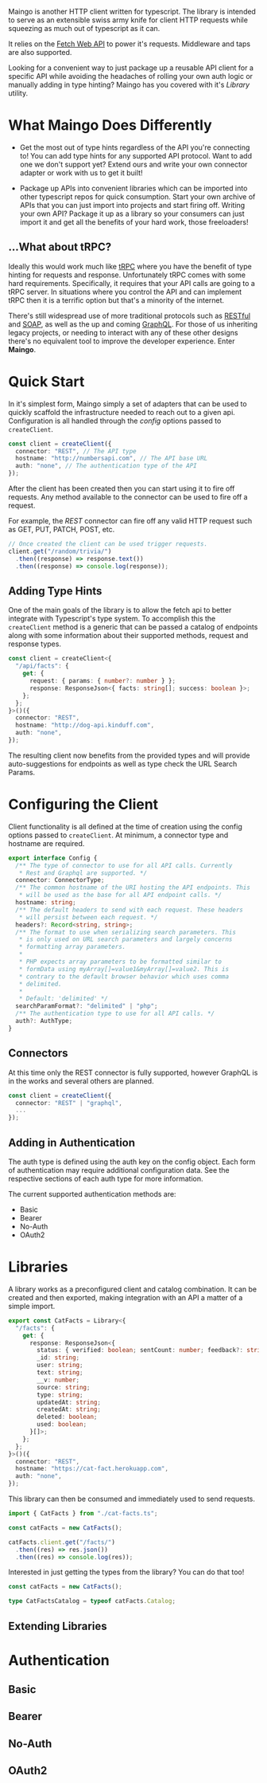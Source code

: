 Maingo is another HTTP client written for typescript. The library is intended to serve as an
extensible swiss army knife for client HTTP requests while squeezing as much out of typescript as it
can.

It relies on the [Fetch Web API](https://developer.mozilla.org/en-US/docs/Web/API/Fetch_API) to
power it's requests. Middleware and taps are also supported.

Looking for a convenient way to just package up a reusable API client for a specific API while
avoiding the headaches of rolling your own auth logic or manually adding in type hinting? Maingo has
you covered with it's _Library_ utility.

# What Maingo Does Differently

- Get the most out of type hints regardless of the API you're connecting to! You can add type hints
  for any supported API protocol. Want to add one we don't support yet? Extend ours and write your
  own connector adapter or work with us to get it built!

- Package up APIs into convenient libraries which can be imported into other typescript repos for
  quick consumption. Start your own archive of APIs that you can just import into projects and start
  firing off. Writing your own API? Package it up as a library so your consumers can just import it
  and get all the benefits of your hard work, those freeloaders!

## ...What about tRPC?

Ideally this would work much like [tRPC](https://trpc.io/) where you have the benefit of type
hinting for requests and response. Unfortunately tRPC comes with some hard requirements.
Specifically, it requires that your API calls are going to a tRPC server. In situations where you
control the API and can implement tRPC then it is a terrific option but that's a minority of the
internet.

There's still widespread use of more traditional protocols such as
[RESTful](https://en.wikipedia.org/wiki/REST) and [SOAP](https://en.wikipedia.org/wiki/SOAP), as
well as the up and coming [GraphQL](https://graphql.org/). For those of us inheriting legacy
projects, or needing to interact with any of these other designs there's no equivalent tool to
improve the developer experience. Enter **Maingo**.

# Quick Start

In it's simplest form, Maingo simply a set of adapters that can be used to quickly scaffold the
infrastructure needed to reach out to a given api. Configuration is all handled through the _config_
options passed to `createClient`.

```ts
const client = createClient({
  connector: "REST", // The API type
  hostname: "http://numbersapi.com", // The API base URL
  auth: "none", // The authentication type of the API
});
```

After the client has been created then you can start using it to fire off requests. Any method
available to the connector can be used to fire off a request.

For example, the _REST_ connector can fire off any valid HTTP request such as GET, PUT, PATCH, POST,
etc.

```ts
// Once created the client can be used trigger requests.
client.get("/random/trivia/")
  .then((response) => response.text())
  .then((response) => console.log(response));
```

## Adding Type Hints

One of the main goals of the library is to allow the fetch api to better integrate with Typescript's
type system. To accomplish this the `createClient` method is a generic that can be passed a catalog
of endpoints along with some information about their supported methods, request and response types.

```ts
const client = createClient<{
  "/api/facts": {
    get: {
      request: { params: { number?: number } };
      response: ResponseJson<{ facts: string[]; success: boolean }>;
    };
  };
}>()({
  connector: "REST",
  hostname: "http://dog-api.kinduff.com",
  auth: "none",
});
```

The resulting client now benefits from the provided types and will provide auto-suggestions for
endpoints as well as type check the URL Search Params.

# Configuring the Client

Client functionality is all defined at the time of creation using the config options passed to
`createClient`. At minimum, a connector type and hostname are required.

```ts
export interface Config {
  /** The type of connector to use for all API calls. Currently
   * Rest and Graphql are supported. */
  connector: ConnectorType;
  /** The common hostname of the URI hosting the API endpoints. This
   * will be used as the base for all API endpoint calls. */
  hostname: string;
  /** The default headers to send with each request. These headers
   * will persist between each request. */
  headers?: Record<string, string>;
  /** The format to use when serializing search parameters. This
   * is only used on URL search parameters and largely concerns
   * formatting array parameters.
   *
   * PHP expects array parameters to be formatted similar to
   * formData using myArray[]=value1&myArray[]=value2. This is
   * contrary to the default browser behavior which uses comma
   * delimited.
   *
   * Default: 'delimited' */
  searchParamFormat?: "delimited" | "php";
  /** The authentication type to use for all API calls. */
  auth?: AuthType;
}
```

## Connectors

At this time only the REST connector is fully supported, however GraphQL is in the works and several
others are planned.

```ts
const client = createClient({
  connector: "REST" | "graphql",
  ...
});
```

## Adding in Authentication

The auth type is defined using the auth key on the config object. Each form of authentication may
require additional configuration data. See the respective sections of each auth type for more
information.

The current supported authentication methods are:

- Basic
- Bearer
- No-Auth
- OAuth2

# Libraries

A library works as a preconfigured client and catalog combination. It can be created and then
exported, making integration with an API a matter of a simple import.

```ts
export const CatFacts = Library<{
  "/facts": {
    get: {
      response: ResponseJson<{
        status: { verified: boolean; sentCount: number; feedback?: string };
        _id: string;
        user: string;
        text: string;
        __v: number;
        source: string;
        type: string;
        updatedAt: string;
        createdAt: string;
        deleted: boolean;
        used: boolean;
      }[]>;
    };
  };
}>()({
  connector: "REST",
  hostname: "https://cat-fact.herokuapp.com",
  auth: "none",
});
```

This library can then be consumed and immediately used to send requests.

```ts
import { CatFacts } from "./cat-facts.ts";

const catFacts = new CatFacts();

catFacts.client.get("/facts/")
  .then((res) => res.json())
  .then((res) => console.log(res));
```

Interested in just getting the types from the library? You can do that too!

```ts
const catFacts = new CatFacts();

type CatFactsCatalog = typeof catFacts.Catalog;
```

## Extending Libraries

# Authentication

## Basic

## Bearer

## No-Auth

## OAuth2
